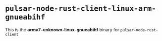 # `pulsar-node-rust-client-linux-arm-gnueabihf`

This is the **armv7-unknown-linux-gnueabihf** binary for `pulsar-node-rust-client`
